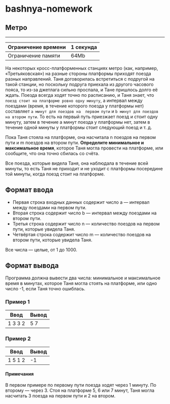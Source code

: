 # bashnya-nomework


## Метро
___


| Ограничение времени | 1 секунда |
|-|-|
| Ограничение памяти |	64Mb |

На некоторых кросс-платформенных станциях метро (как, например, «Третьяковская») на разные стороны платформы приходят 
поезда разных направлений. Таня договорилась встретиться с подругой на такой станции, но поскольку подруга приехала 
из другого часового пояса, то из-за джетлага сильно проспала, и Тане пришлось долго её ждать. 
Поезда всегда ходят точно по расписанию, и Таня знает, что `поезд стоит на платформе ровно одну минуту`, а 
интервал между поездами (время, в течение которого поезда у платформы нет) составляет `a минут для поездов на 
первом пути` и `b минут для поездов на втором пути`. То есть на первый путь приезжает поезд и стоит одну минуту, затем в 
течение a минут поезда у платформы нет, затем в течение одной минуты у платформы стоит следующий поезд и т. д.

Пока Таня стояла на платформе, она насчитала n поездов на первом пути и m поездов на втором пути. 
**Определите минимальное и максимальное время**, которое Таня могла провести на платформе, 
или сообщите, что она точно сбилась со счёта.

Все поезда, которые видела Таня, она наблюдала в течение всей минуты, то есть Таня не приходит и 
не уходит с платформы посередине той минуты, когда поезд стоит на платформе.

## Формат ввода

* Первая строка входных данных содержит число a — интервал между поездами на первом пути. 
* Вторая строка содержит число b — интервал между поездами на втором пути. 
* Третья строка содержит число n — количество поездов на первом пути, которые увидела Таня. 
* Четвёртая строка содержит число m — количество поездов на втором пути, которые увидела Таня. 

Все числа — целые, от 1 до 1000.

## Формат вывода

Программа должна вывести два числа: минимальное и максимальное время в минутах, которое Таня могла стоять на платформе, или одно число -1, если Таня точно ошиблась.

### Пример 1

|Ввод | Вывод|
|-|-|
|1 3 3 2| 5 7|


### Пример 2
| Ввод | Вывод |
| --- | --- |
| 1 5 1 2 | -1 |

#### Примечания

В первом примере по первому пути поезда ходят через 1 минуту. По второму — через 3. Стоя на платформе 5, 6 или 7 минут, 
Таня могла насчитать 3 поезда на первом пути и 2 на втором.